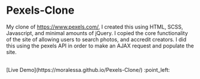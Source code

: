 # Pexels-Clone
My clone of https://www.pexels.com/, I created this using HTML, SCSS, Javascript, and minimal amounts of jQuery. I copied the core functionality of the site of allowing users to search photos, and accredit creators. I did this using the pexels API in order to make an AJAX request and populate the site. 

<br>
[Live Demo](https://moralessa.github.io/Pexels-Clone/)
:point_left: